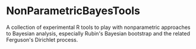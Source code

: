 # NonParametricBayesTools
A collection of experimental R tools to play with nonparametric approaches to Bayesian analysis, especially Rubin's Bayesian bootstrap and the related Ferguson's Dirichlet process. 
